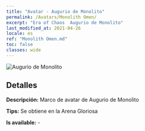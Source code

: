 ```yaml
---
title: "Avatar - Augurio de Monolito"
permalink: /Avatars/Monolith Omen/
excerpt: "Era of Chaos  Augurio de Monolito"
last_modified_at: 2021-04-26
locale: es
ref: "Monolith Omen.md"
toc: false
classes: wide
---
```

 ![Augurio de Monolito](/images/a/avatarFrame_85.png)

## Detalles

 **Descripción:** Marco de avatar de Augurio de Monolito 

 **Tips:** Se obtiene en la Arena Gloriosa 

 **Is available:**  - 


